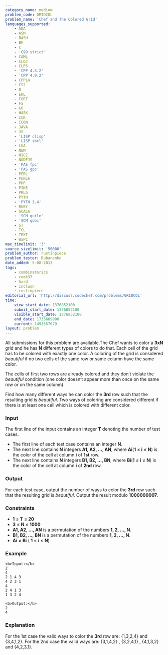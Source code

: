 ```yaml
---
category_name: medium
problem_code: GRIDCOL
problem_name: 'Chef and The Colored Grid'
languages_supported:
    - ADA
    - ASM
    - BASH
    - BF
    - C
    - 'C99 strict'
    - CAML
    - CLOJ
    - CLPS
    - 'CPP 4.3.2'
    - 'CPP 4.9.2'
    - CPP14
    - CS2
    - D
    - ERL
    - FORT
    - FS
    - GO
    - HASK
    - ICK
    - ICON
    - JAVA
    - JS
    - 'LISP clisp'
    - 'LISP sbcl'
    - LUA
    - NEM
    - NICE
    - NODEJS
    - 'PAS fpc'
    - 'PAS gpc'
    - PERL
    - PERL6
    - PHP
    - PIKE
    - PRLG
    - PYTH
    - 'PYTH 3.4'
    - RUBY
    - SCALA
    - 'SCM guile'
    - 'SCM qobi'
    - ST
    - TCL
    - TEXT
    - WSPC
max_timelimit: '3'
source_sizelimit: '50000'
problem_author: rustinpiece
problem_tester: Rubanenko
date_added: 5-08-2013
tags:
    - combinatorics
    - cook37
    - hard
    - inclusn
    - rustinpiece
editorial_url: 'http://discuss.codechef.com/problems/GRIDCOL'
time:
    view_start_date: 1376852100
    submit_start_date: 1376852100
    visible_start_date: 1376852100
    end_date: 1735669800
    current: 1493557679
layout: problem
---
```

All submissions for this problem are available.The Chef wants to color a **3xN** grid and he has **N** different types of colors to do that. Each cell of the grid has to be colored with exactly one color. A coloring of the grid is
considered _beautiful_ if no two cells of the same row or same column have the same color.

The cells of first two rows are already colored and they don’t violate the _beautiful_ condition (one color doesn’t appear more than once on the same row or on the same column).

Find how many different ways he can color the **3rd** row such that the resulting grid is _beautiful_. Two ways of coloring are considered different if there is at least one cell which is colored with different color.

### Input

The first line of the input contains an integer **T** denoting the number of test cases.

- The first line of each test
  case contains an integer **N**.
- The next line contains **N** integers **A1, A2, ..., AN**, where **Ai**(**1** ≤ **i** ≤ **N**) is the color of the cell at column **i** of **1st** row.
- The next line contains **N** integers **B1, B2, ..., BN**, where **Bi**(**1** ≤ **i** ≤ **N**) is the color of the cell at column **i** of **2nd** row.

### Output

For each test case, output the number of ways to color the **3rd** row such that the resulting grid is _beautiful_. Output the result modulo **1000000007**.

### Constraints

- **1** ≤ **T** ≤ **20**
- **3** ≤ **N** ≤ **1000**
- **A1, A2, ..., AN** is a permutation of the numbers **1, 2, ..., N**.
- **B1, B2, ..., BN** is a permutation of the numbers **1, 2, ..., N**.
- **Ai** ≠ **Bi** ( **1** ≤ **i** ≤ **N**)

### Example

```
<b>Input:</b>
2
4
2 1 4 3
4 2 3 1
4
2 4 1 3
1 3 2 4

<b>Output:</b>
2
4

```
### Explanation

For the 1st case the valid ways to color the **3rd** row are: {1,3,2,4} and {3,4,1,2}.
For the 2nd case the valid ways are: {3,1,4,2} , {3,2,4,1} , {4,1,3,2} and {4,2,3,1}.